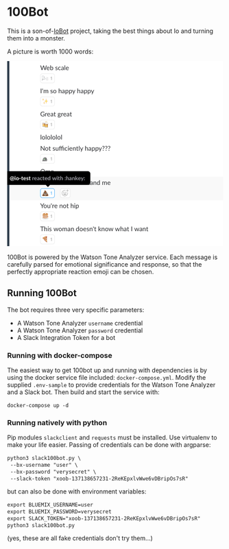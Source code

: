 # 100Bot

This is a son-of-[IoBot](https://github.com/adahn6/Io) project, taking the best
things about Io and turning them into a monster.

A picture is worth 1000 words:

![Screenshot of example conversation](example.png)

100Bot is powered by the Watson Tone Analyzer service. Each message is carefully
parsed for emotional significance and response, so that the perfectly
appropriate reaction emoji can be chosen.

## Running 100Bot

The bot requires three very specific parameters:
 - A Watson Tone Analyzer `username` credential
 - A Watson Tone Analyzer `password` credential
 - A Slack Integration Token for a bot

### Running with docker-compose

The easiest way to get 100bot up and running with dependencies is by using the docker service file included: `docker-compose.yml`. Modify the supplied `.env-sample` to provide credentials for the Watson Tone Analyzer and a Slack bot. Then build and start the service with:

```shell
docker-compose up -d
```


### Running natively with python

Pip modules `slackclient` and `requests` must be installed. Use virtualenv to make your life easier. Passing of credentials can be done with argparse:

```shell
python3 slack100bot.py \
 --bx-username "user" \
 --bx-password "verysecret" \
 --slack-token "xoob-137138657231-2ReKEpxlvWwe6vDBripOs7sR"

```

but can also be done with environment variables:

```shell
export BLUEMIX_USERNAME=user
export BLUEMIX_PASSWORD=verysecret
export SLACK_TOKEN="xoob-137138657231-2ReKEpxlvWwe6vDBripOs7sR"
python3 slack100bot.py

```

(yes, these are all fake credentials don't try them...)